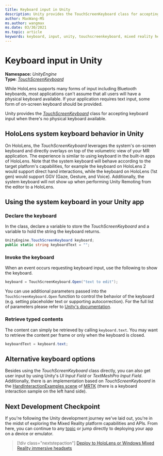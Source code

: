 ```yaml
---
title: Keyboard input in Unity
description: Unity provides the TouchScreenKeyboard class for accepting keyboard input when there's no physical keyboard available.
author: MaxWang-MS
ms.author: wangmax
ms.date: 03/30/2021
ms.topic: article
keywords: keyboard, input, unity, touchscreenkeyboard, mixed reality headset, windows mixed reality headset, virtual reality headset, HoloLens, HoloLens 2
---
```



# Keyboard input in Unity

**Namespace:** *UnityEngine*<br>
 **Type**: *[TouchScreenKeyboard](https://docs.unity3d.com/ScriptReference/TouchScreenKeyboard.html)*

While HoloLens supports many forms of input including Bluetooth keyboards, most applications can't assume that all users will have a physical keyboard available. If your application requires text input, some form of on-screen keyboard should be provided.

Unity provides the *[TouchScreenKeyboard](https://docs.unity3d.com/ScriptReference/TouchScreenKeyboard.html)* class for accepting keyboard input when there's no physical keyboard available.

## HoloLens system keyboard behavior in Unity

On HoloLens, the *TouchScreenKeyboard* leverages the system's on-screen keyboard and directly overlays on top of the volumetric view of your MR application. The experience is similar to using keyboard in the built-in apps of HoloLens. Note that the system keyboard will behave according to the target platform's capabilities, for example the keyboard on HoloLens 2 would support direct hand interactions, while the keyboard on HoloLens (1st gen) would support GGV (Gaze, Gesture, and Voice). Additionally, the system keyboard will not show up when performing Unity Remoting from the editor to a HoloLens.

## Using the system keyboard in your Unity app

### Declare the keyboard

In the class, declare a variable to store the *TouchScreenKeyboard* and a variable to hold the string the keyboard returns.

```cs
UnityEngine.TouchScreenKeyboard keyboard;
public static string keyboardText = "";
```

### Invoke the keyboard

When an event occurs requesting keyboard input, use the following to show the keyboard.

```cs
keyboard = TouchScreenKeyboard.Open("text to edit");
```

You can use additional parameters passed into the `TouchScreenKeyboard.Open` function to control the behavior of the keyboard (e.g. setting placeholder text or supporting autocorrection). For the full list of parameters please refer to [Unity's documentation](https://docs.unity3d.com/ScriptReference/TouchScreenKeyboard.Open.html).

### Retrieve typed contents

The content can simply be retrieved by calling `keyboard.text`. You may want to retrieve the content per frame or only when the keyboard is closed.

```cs
keyboardText = keyboard.text;
```

## Alternative keyboard options

Besides using the *TouchScreenKeyboard* class directly, you can also get user input by using Unity's *UI Input Field* or *TextMeshPro Input Field*. Additionally, there is an implementation based on *TouchScreenKeyboard* in the [HandInteractionExamples scene](/windows/mixed-reality/mrtk-unity/features/example-scenes/hand-interaction-examples) of [MRTK](/windows/mixed-reality/mrtk-unity) (there is a keyboard interaction sample on the left hand side).

## Next Development Checkpoint

If you're following the Unity development journey we've laid out, you're in the midst of exploring the Mixed Reality platform capabilities and APIs. From here, you can continue to any [topic](unity-development-overview.md#3-advanced-features) or jump directly to deploying your app on a device or emulator.

> [!div class="nextstepaction"]
> [Deploy to HoloLens or Windows Mixed Reality immersive headsets](../advanced-concepts/using-visual-studio.md)
